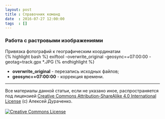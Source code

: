 ```yaml
---
layout: post
title : Справочник команд
date  : 2016-07-27 12:00:00
tags  : []
---
```


<h3 style="text-indent: 0">Работа с растровыми изображениями</h3>

<div class="panel panel-primary" style="text-indent: 0">
  <div class="panel-heading">
    Привязка фотографий к географическим координатам
  </div>
  <div class="panel-body">
{% highlight bash %}
exiftool -overwrite_original -geosync=+07:00:00 -geotag=track.gpx *.JPG
{% endhighlight %}   
    <ul>
      <li><b>overwrite_original</b> - перезапись исходных файлов;</li>
      <li><b>geosync=+07:00:00</b> - коррекция времени.</li>
    </ul>
  </div>
</div>


<hr>
<div class="copyright">
Все материалы данной статьи, если не указано иное, распространяется под лицензией <a rel="license" href="http://creativecommons.org/licenses/by-sa/4.0/">Creative Commons Attribution-ShareAlike 4.0 International License</a>
(c) Алексей Дураченко.
<br>
<br>
<a rel="license" href="http://creativecommons.org/licenses/by-sa/4.0/"><img alt="Creative Commons License" style="border-width:0" src="https://i.creativecommons.org/l/by-sa/4.0/88x31.png" /></a>
</div>
